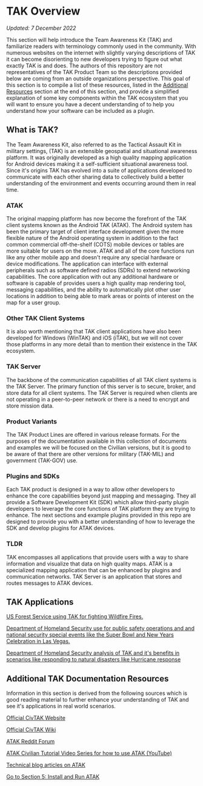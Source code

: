 # TAK Overview

*Updated: 7 December 2022*

This section will help introduce the Team Awareness Kit (TAK) and familiarize readers with terminology commonly used in the community. With numerous websites on the internet with slightly varying descriptions of TAK it can become disorienting to new developers trying to figure out what exactly TAK is and does. The authors of this repository are not representatives of the TAK Product Team so the descriptions provided below are coming from an outside organizations perspective. This goal of this section is to compile a list of these resources, listed in the [Additional Resources](##-Additional-TAK-Documentation-Resources) section at the end of this section, and provide a simplified explanation of some key components within the TAK ecosystem that you will want to ensure you have a decent understanding of to help you understand how your software can be included as a plugin.

## What is TAK?

The Team Awareness Kit, also referred to as the Tactical Assault Kit in military settings, (TAK) is an extensible geospatial and situational awareness platform. It was originally developed as a high quality mapping application for Android devices making it a self-sufficient situational awareness tool. Since it's origins TAK has evolved into a suite of applications developed to communicate with each other sharing data to collectively build a better understanding of the environment and events occurring around them in real time. 

### ATAK

The original mapping platform has now become the forefront of the TAK client systems known as the Android TAK (ATAK). The Android system has been the primary target of client interface development given the more flexible nature of the Android operating system in addition to the fact common commercial off-the-shelf (COTS) mobile devices or tables are more suitable for users on the move. ATAK and all of the core functions run like any other mobile app and doesn't require any special hardware or device modifications. The application can interface with external peripherals such as software defined radios (SDRs) to extend networking capabilities. The core application with out any additional hardware or software is capable of provides users a high quality map rendering tool, messaging capabilities, and the ability to automatically plot other user locations in addition to being able to mark areas or points of interest on the map for a user group. 

### Other TAK Client Systems

It is also worth mentioning that TAK client applications have also been developed for Windows (WinTAK) and iOS (iTAK), but we will not cover those platforms in any more detail than to mention their existence in the TAK ecosystem.

### TAK Server

The backbone of the communication capabilities of all TAK client systems is the TAK Server. The primary function of this server is to secure, broker, and store data for all client systems. The TAK Server is required when clients are not operating in a peer-to-peer network or there is a need to encrypt and store mission data.

### Product Variants

The TAK Product Lines are offered in various release formats. For the purposes of the documentation available in this collection of documents and examples we will be focused on the Civilian versions, but it is good to be aware of that there are other versions for military (TAK-MIL) and government (TAK-GOV) use. 

### Plugins and SDKs

Each TAK product is designed in a way to allow other developers to enhance the core capabilities beyond just mapping and messaging. They all provide a Software Development Kit (SDK) which allow third-party plugin developers to leverage the core functions of TAK platform they are trying to enhance. The next sections and example plugins provided in this repo are designed to provide you with a better understanding of how to leverage the SDK and develop plugins for ATAK devices.

### TLDR

TAK encompasses all applications that provide users with a way to share information and visualize that data on high quality maps. 
ATAK is a specialized mapping application that can be enhanced by plugins and communication networks.
TAK Server is an application that stores and routes messages to ATAK devices.

## TAK Applications

[US Forest Service using TAK for fighting Wildfire Fires.](https://www.cofiretech.org/feature-projects/team-awareness-kit-tak)

[Department of Homeland Security use for public safety operations and and national security special events like the Super Bowl and New Years Celebration in Las Vegas.](https://www.dhs.gov/science-and-technology/news/2020/05/05/snapshot-growing-impact-tak)

[Department of Homeland Security analysis of TAK and it's benefits in scenarios like responding to natural disasters like Hurricane response](https://www.dhs.gov/sites/default/files/publications/tactical_awareness_kit_508.pdf)

## Additional TAK Documentation Resources

Information in this section is derived from the following sources which is good reading material to further enhance your understanding of TAK and see it's applications in real world scenarios.

[Official CivTAK Website](https://www.civtak.org/)

[Official CivTAK Wiki](https://wiki.civtak.org/index.php?title=Main_Page)

[ATAK Reddit Forum](https://www.reddit.com/r/ATAK/wiki/index/)

[ATAK Civilian Tutorial Video Series for how to use ATAK (YouTube)](https://www.youtube.com/playlist?list=PLD4gdaBHX0b7GpPkuy0mbPaCw9kG3YgfB)

[Technical blog articles on ATAK](https://www.ballantyne.online/category/atak/)

[Go to Section 5: Install and Run ATAK](https://github.com/Toyon/LearnATAK/blob/master/doc/5_Run_ATAK.md)
